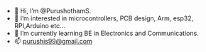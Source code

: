 - 👋 Hi, I’m @PurushothamS.
- 👀 I’m interested in microcontrollers, PCB design, Arm, esp32, RPI,Arduino etc...
- 🌱 I’m currently learning BE in Electronics and Communications.
- 📫 purushis99@gmail.com

<!---
PurushothamS33/PurushothamS33 is a ✨ special ✨ repository because its `README.md` (this file) appears on your GitHub profile.
You can click the Preview link to take a look at your changes.
--->
